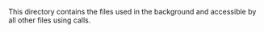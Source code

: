 This directory contains the files used in the background and accessible by all other files using calls.
